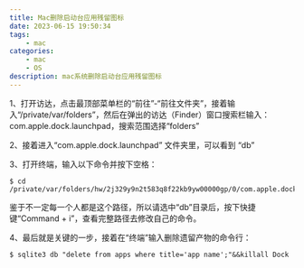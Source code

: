 ```yaml
---
title: Mac删除启动台应用残留图标
date: 2023-06-15 19:50:34
tags: 
    - mac
categories: 
    - mac
    - OS
description: mac系统删除启动台应用残留图标
---
```


1、打开访达，点击最顶部菜单栏的“前往”-“前往文件夹”，接着输入“/private/var/folders”，然后在弹出的访达（Finder）窗口搜索栏输入：com.apple.dock.launchpad，搜索范围选择“folders”  

2、接着进入“com.apple.dock.launchpad” 文件夹里，可以看到 “db”  

3、打开终端，输入以下命令并按下空格：
```shell
$ cd /private/var/folders/hw/2j329y9n2t583q8f22kb9yw00000gp/0/com.apple.dock.launchpad/db
```
鉴于不一定每一个人都是这个路径，所以请选中“db”目录后，按下快捷键“Command + i”，查看完整路径去修改自己的命令。  

4、最后就是关键的一步，接着在“终端”输入删除遗留产物的命令行：
```shell
$ sqlite3 db "delete from apps where title='app name';"&&killall Dock
```
